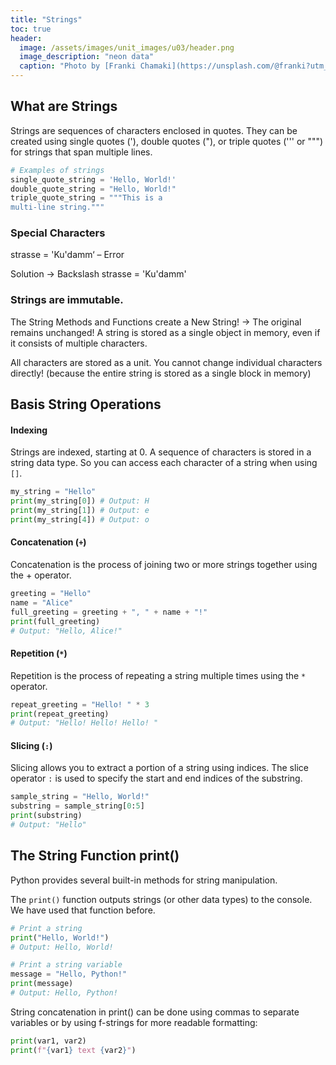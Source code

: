 ```yaml
---
title: "Strings"
toc: true
header:
  image: /assets/images/unit_images/u03/header.png
  image_description: "neon data"
  caption: "Photo by [Franki Chamaki](https://unsplash.com/@franki?utm_source=unsplash&amp;utm_medium=referral&amp;utm_content=creditCopyText) [from unsplash](https://unsplash.com/s/photos/data?utm_source=unsplash&amp;utm_medium=referral&amp;utm_content=creditCopyText)"
---
```


<!--more-->

## What are Strings
Strings are sequences of characters enclosed in quotes. They can be created using single quotes ('), double quotes ("), or triple quotes (''' or """) for strings that span multiple lines.
```python
# Examples of strings
single_quote_string = 'Hello, World!'
double_quote_string = "Hello, World!"
triple_quote_string = """This is a 
multi-line string."""
```
### Special Characters

strasse = 'Ku'damm‘ – Error

Solution -> Backslash
strasse = 'Ku\'damm'


### Strings are immutable.

The String Methods and Functions create a New String!
→ The original remains unchanged!
A string is stored as a single object in memory, even if it consists of multiple characters.

All characters are stored as a unit.
You cannot change individual characters directly! (because the entire string is stored as a single block in memory)

## Basis String Operations

#### Indexing
Strings are indexed, starting at 0. A sequence of characters is stored in a string data type. So you can access each character of a string when using `[]`.
```python
my_string = "Hello"
print(my_string[0]) # Output: H
print(my_string[1]) # Output: e
print(my_string[4]) # Output: o
```

#### Concatenation (`+`)
Concatenation is the process of joining two or more strings together using the + operator.
```python
greeting = "Hello"
name = "Alice"
full_greeting = greeting + ", " + name + "!"
print(full_greeting)
# Output: "Hello, Alice!"
```

#### Repetition (`*`)
Repetition is the process of repeating a string multiple times using the `*` operator.
```python
repeat_greeting = "Hello! " * 3
print(repeat_greeting)
# Output: "Hello! Hello! Hello! "
```

#### Slicing (`:`)
Slicing allows you to extract a portion of a string using indices. The slice operator `:` is used to specify the start and end indices of the substring.
```python
sample_string = "Hello, World!"
substring = sample_string[0:5]
print(substring)
# Output: "Hello"
```

## The String Function print()
Python provides several built-in methods for string manipulation.

The `print()` function outputs strings (or other data types) to the console. We have used that function before.
```python
# Print a string
print("Hello, World!")
# Output: Hello, World!

# Print a string variable
message = "Hello, Python!"
print(message)
# Output: Hello, Python!
```
String concatenation in print() can be done using commas to separate variables or by using f-strings for more readable formatting:
```python
print(var1, var2)        
print(f"{var1} text {var2}")
```

